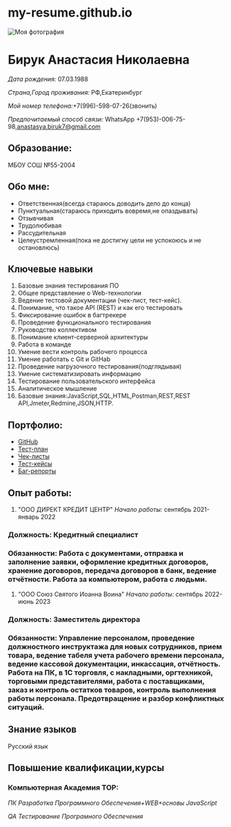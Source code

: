 # my-resume.github.io

![Моя фотография](https://img.hhcdn.ru/photo/748577147.jpeg?t=1709399279&h=OZbAMDtu2xviZoKCkGBl6g)
# Бирук Анастасия Николаевна
_Дата рождения:_ 07.03.1988 

_Страна,Город проживания:_ РФ,Екатеринбург

_Мой номер телефона:_+7(996)-598-07-26(звонить)

_Предпочитаемый способ связи:_ WhatsApp +7(953)-006-75-98,anastasya.biruk7@gmail.com


## Образование:
МБОУ СОШ №55-2004

## Обо мне:
- Ответственная(всегда стараюсь доводить дело до конца)
- Пунктуальная(стараюсь приходить вовремя,не опаздывать)
- Отзывчивая
- Трудолюбивая
- Рассудительная
- Целеустремленная(пока не достигну цели не успокоюсь и не остановлюсь)

## Ключевые навыки

1. Базовые знания тестирования ПО
2. Общее представление о Web-технологии
3. Ведение тестовой документации (чек-лист, тест-кейс).
4. Понимание, что такое API (REST) и как его тестировать
5. Фиксирование ошибок в багтрекере
6. Проведение функционального тестирования
7. Руководство коллективом
8. Понимание клиент-серверной архитектуры
9. Работа в команде
10. Умение вести контроль рабочего процесса
11. Умение работать с Git и GitHab
12. Проведение нагрузочного тестирования(подглядывая)
13. Умение систематизировать информацию
14. Тестирование пользовательского интерфейса
15. Аналитическое мышление
16. Базовые знания:JavaScript,SQL,HTML,Postman,REST,REST API,Jmeter,Redmine,JSON,HTTP.

## Портфолио:
- [GitHub](https://github.com/anastasya-777?tab=repositories)
- [Тест-план](https://docs.google.com/document/d/1scd7xrSIvfJJO76sskfHUFr0_qwUzZ_zIFzaeo2MyqA/edit?usp=sharing)
- [Чек-листы](https://docs.google.com/document/d/18iefnpKfdJsZEZFCb32qFvDWjlOAluCDY7asPmFfK-s/edit?usp=sharing)
- [Тест-кейсы](https://docs.google.com/spreadsheets/d/1rujh5JV4td32BmewJ-xalLta7oNAf5B3dq6q-fMdWoQ/edit?usp=sharing)
- [Баг-репорты](https://docs.google.com/spreadsheets/d/1q95kPUCrlXVZntOKeNBw8HGkbrVm7Ct6qLGY49WPenI/edit?usp=sharing)


## Опыт работы:
1. "ООО ДИРЕКТ КРЕДИТ ЦЕНТР"
_Начало работы:_ сентябрь 2021-январь 2022
### Должность: Кредитный специалист
### Обязанности: Работа с документами, отправка и заполнение заявки, оформление кредитных договоров, хранение договоров, передача договоров в банк, ведение отчётности. Работа за компьютером, работа с людьми.

1. "ООО Союз Святого Иоанна Воина"
_Начало работы:_ сентябрь 2022-июнь 2023

### Должность: Заместитель директора
### Обязанности: Управление персоналом, проведение должностного инструктажа для новых сотрудников, прием товара, ведение табеля учета рабочего времени персонала, ведение кассовой документации, инкассация, отчётность. Работа на ПК, в 1С торговля, с накладными, оргтехникой, торговыми представителями, работа с поставщиками, заказ и контроль остатков товаров, контроль выполнения работы персонала. Предотвращение и разбор конфликтных ситуаций.
    
## Знание языков
Русский язык

## Повышение квалификации,курсы

### Компьютерная Академия TOP:

_ПК Разработка Программного Обеспечения+WEB+основы JavaScript_

_QA Тестирование Програмного Обеспечения_
